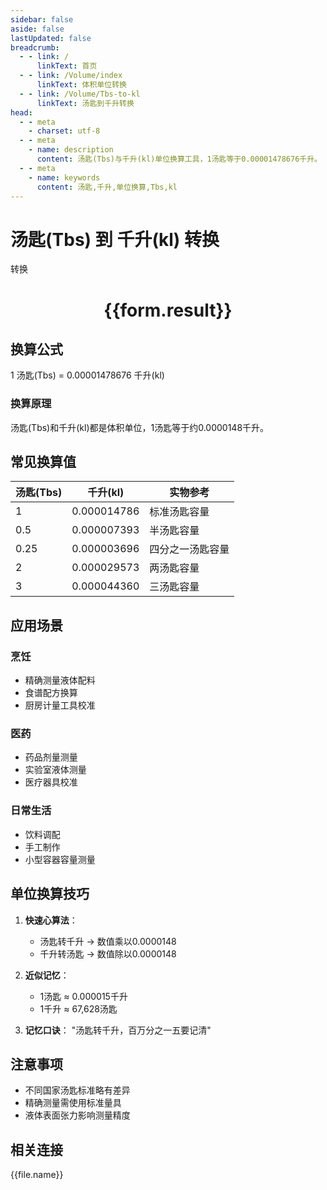 ```yaml
---
sidebar: false
aside: false
lastUpdated: false
breadcrumb:
  - - link: /
      linkText: 首页
  - - link: /Volume/index
      linkText: 体积单位转换
  - - link: /Volume/Tbs-to-kl
      linkText: 汤匙到千升转换
head:
  - - meta
    - charset: utf-8
  - - meta
    - name: description
      content: 汤匙(Tbs)与千升(kl)单位换算工具，1汤匙等于0.00001478676千升。
  - - meta
    - name: keywords
      content: 汤匙,千升,单位换算,Tbs,kl
---
```


# 汤匙(Tbs) 到 千升(kl) 转换

<script setup>
import { onMounted, reactive, inject ,ref  } from 'vue'
import { NButton,NForm ,NFormItem,NInput,NInputNumber,NSelect,NCard,useMessage ,NGrid ,NGi } from 'naive-ui'
import { defineClientComponent } from 'vitepress'
import { Volume } from '../../files';

const convert = inject('convert')
const formRef = ref(null);
const rules = {
  number:{
    required: true,
    type: 'number',
    trigger: "blur"
  }
}
const form = reactive({
  number:null,
  result:'',
  title:'汤匙(Tbs)到千升(kl)换算'
})

const convertHandler = (e) => {
  e.preventDefault();
  formRef.value?.validate((errors)=>{
    if (!errors) {
      form.result = `${form.number} Tbs = ${convert(form.number).from('Tbs').to('kl')} kl`
    }
  })
}
</script>

<n-form size="large" :model="form" ref='formRef' :rules="rules">
  <n-form-item label="数值" path="number">
    <n-input-number size="large" style="width:100%" :min="0" v-model:value="form.number" placeholder="请输入汤匙数值" />
  </n-form-item>
  <n-form-item>
    <n-button type="primary" style="width:100%" @click="convertHandler">转换</n-button>
  </n-form-item>
</n-form>
<n-card embedded :bordered="false" hoverable>
  <div style="text-align:center">
    <h1>{{form.result}}</h1>
  </div>
</n-card>

## 换算公式
1 汤匙(Tbs) = 0.00001478676 千升(kl)

### 换算原理
汤匙(Tbs)和千升(kl)都是体积单位，1汤匙等于约0.0000148千升。

## 常见换算值
| 汤匙(Tbs) | 千升(kl)    | 实物参考                 |
|-----------|------------|--------------------------|
| 1         | 0.000014786| 标准汤匙容量              |
| 0.5       | 0.000007393| 半汤匙容量                |
| 0.25      | 0.000003696| 四分之一汤匙容量          |
| 2         | 0.000029573| 两汤匙容量                |
| 3         | 0.000044360| 三汤匙容量                |

## 应用场景
### 烹饪
- 精确测量液体配料
- 食谱配方换算
- 厨房计量工具校准

### 医药
- 药品剂量测量
- 实验室液体测量
- 医疗器具校准

### 日常生活
- 饮料调配
- 手工制作
- 小型容器容量测量

## 单位换算技巧
1. **快速心算法**：
   - 汤匙转千升 → 数值乘以0.0000148
   - 千升转汤匙 → 数值除以0.0000148

2. **近似记忆**：
   - 1汤匙 ≈ 0.000015千升
   - 1千升 ≈ 67,628汤匙

3. **记忆口诀**：
   "汤匙转千升，百万分之一五要记清"

## 注意事项
- 不同国家汤匙标准略有差异
- 精确测量需使用标准量具
- 液体表面张力影响测量精度

## 相关连接
<n-grid x-gap="12" :cols="4">
  <n-gi v-for="(file, index) in Volume" :key="index">
    <n-button
      text
      tag="a"
      :href="file.path"
      type="primary"
    >
      {{file.name}}
    </n-button>
  </n-gi>
</n-grid>